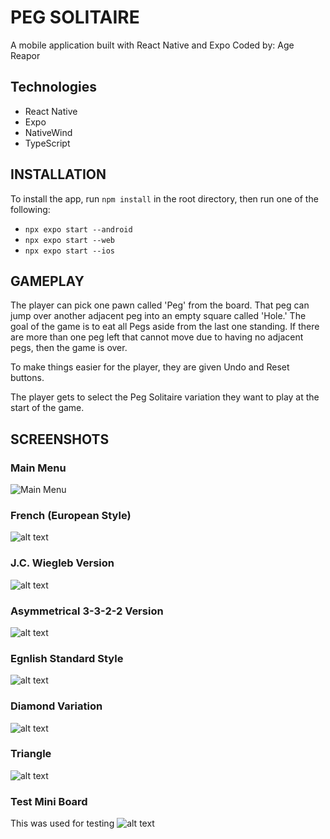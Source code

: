 # PEG SOLITAIRE

A mobile application built with React Native and Expo
Coded by: Age Reapor

## Technologies

- React Native
- Expo
- NativeWind
- TypeScript

## INSTALLATION

To install the app, run `npm install` in the root directory, then run one of the following:

- `npx expo start --android`
- `npx expo start --web`
- `npx expo start --ios`

## GAMEPLAY

The player can pick one pawn called 'Peg' from the board. That peg can jump over another adjacent peg into an empty square called 'Hole.' The goal of the game is to eat all Pegs aside from the last one standing. If there are more than one peg left that cannot move due to having no adjacent pegs, then the game is over.

To make things easier for the player, they are given Undo and Reset buttons.

The player gets to select the Peg Solitaire variation they want to play at the start of the game.

## SCREENSHOTS

### Main Menu

![Main Menu](screenshots/MainMenu.png)

### French (European Style)

![alt text](screenshots/French.png)

### J.C. Wiegleb Version

![alt text](screenshots/Wiegleb.png)

### Asymmetrical 3-3-2-2 Version

![alt text](screenshots/Asymm.png)

### Egnlish Standard Style

![alt text](screenshots/English.png)

### Diamond Variation

![alt text](screenshots/Diamond.png)

### Triangle

![alt text](screenshots/Triangle.png)

### Test Mini Board

This was used for testing
![alt text](screenshots/Test.png)
